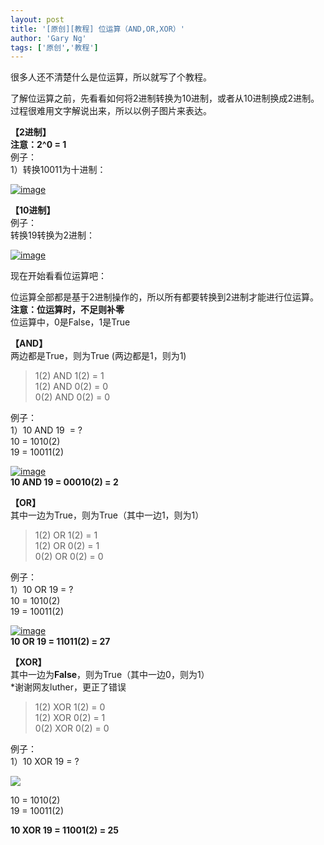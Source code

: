 ```yaml
---
layout: post
title: '[原创][教程] 位运算（AND,OR,XOR）'
author: 'Gary Ng'
tags: ['原创','教程']
---
```


很多人还不清楚什么是位运算，所以就写了个教程。  

了解位运算之前，先看看如何将2进制转换为10进制，或者从10进制换成2进制。  
 过程很难用文字解说出来，所以以例子图片来表达。  
  
 **【2进制】**  
 **注意：2\^0 = 1**  
 例子：  
 1）转换10011为十进制：  

[![image](http://lh5.ggpht.com/-gqmlvH0RYOo/USCHKEzA9_I/AAAAAAAADIA/pmDp6FnTKqc/image_thumb%25255B3%25255D.png?imgmax=800 "image")](http://lh5.ggpht.com/-0PleUVAfqeg/USCHJd6Pz9I/AAAAAAAADH4/gSHoe6O6bZA/s1600-h/image%25255B9%25255D.png)  
  
 **【10进制】**  
 例子：  
 转换19转换为2进制：  

[![image](http://lh5.ggpht.com/-dHxWjvPjlpU/USCHLk8-zuI/AAAAAAAADIQ/-CzS7_lM2qc/image_thumb%25255B4%25255D.png?imgmax=800 "image")](http://lh4.ggpht.com/-9ffBoQgB4j8/USCHK6RIUHI/AAAAAAAADII/nHN6mpit-7k/s1600-h/image%25255B12%25255D.png)  
  
 现在开始看看位运算吧：  

位运算全部都是基于2进制操作的，所以所有都要转换到2进制才能进行位运算。  
 **注意：位运算时，不足则补零**  
 位运算中，0是False，1是True  
  
 **【AND】**  
 两边都是True，则为True (两边都是1，则为1)  

> 1(2) AND 1(2) = 1  
>  1(2) AND 0(2) = 0  
>  0(2) AND 0(2) = 0

例子：  
 1）10 AND 19  = ?  
 10 = 1010(2)  
 19 = 10011(2)  

[![image](http://lh4.ggpht.com/-jxFfiZmR1gI/USCHMpTdoQI/AAAAAAAADIg/ICClaMmLSKQ/image_thumb%25255B5%25255D.png?imgmax=800 "image")](http://lh5.ggpht.com/-J01g-uhFFr0/USCHME-AIUI/AAAAAAAADIY/OtTBkxB39R8/s1600-h/image%25255B15%25255D.png)  
 **10 AND 19 = 00010(2) = 2**  
  
 **【OR】**  
 其中一边为True，则为True（其中一边1，则为1）  

> 1(2) OR 1(2) = 1  
>  1(2) OR 0(2) = 1  
>  0(2) OR 0(2) = 0

例子：  
 1）10 OR 19 = ?  
 10 = 1010(2)  
 19 = 10011(2)  

[![image](http://lh3.ggpht.com/-SflzWKJcIXw/USCK5AyGJSI/AAAAAAAADKc/QnhVq-0sXD8/image_thumb%25255B6%25255D.png?imgmax=800 "image")](http://lh5.ggpht.com/-TweJPCj0688/USCK4O50umI/AAAAAAAADKU/toL1TZIcVzw/s1600-h/image%25255B18%25255D.png)  
 **10 OR 19 = 11011(2) = 27**  
  
 **【XOR】**  
 其中一边为**False**，则为True（其中一边0，则为1）  
 \*谢谢网友luther，更正了错误  

> 1(2) XOR 1(2) = 0  
>  1(2) XOR 0(2) = 1  
>  0(2) XOR 0(2) = 0

例子：  
 1）10 XOR 19 = ?  

[![](http://2.bp.blogspot.com/-NBiXiJ3UAW0/Uc18GtbLDOI/AAAAAAAADdg/XDe0peSm-DY/s200/Untitled.png)](http://2.bp.blogspot.com/-NBiXiJ3UAW0/Uc18GtbLDOI/AAAAAAAADdg/XDe0peSm-DY/s200/Untitled.png)

  
 10 = 1010(2)  
 19 = 10011(2)  
  
 **10 XOR 19 = 11001(2) = 25**

